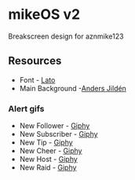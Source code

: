 # mikeOS v2
Breakscreen design for aznmike123

## Resources
- Font - [Lato](https://fonts.google.com/specimen/Lato "Google Fonts")
- Main Background -[Anders Jildén](https://unsplash.com/photos/uwbajDCODj4)

### Alert gifs
- New Follower - [Giphy](https://giphy.com/gifs/CIwiznYyHMLZe)
- New Subscriber - [Giphy](https://giphy.com/gifs/wreck-it-ralph-690zQEsZLTmFy)
- New Tip - [Giphy](https://giphy.com/gifs/mlb-got-souza-53KHzYCisdvwI)
- New Cheer - [Giphy](https://giphy.com/gifs/maury-the-maury-show-l3V0wkQ2KKcAeW8Cs)
- New Host - [Giphy](https://giphy.com/gifs/pokemon-pokmon-gif-EktbegF3J8QIo)
- New Raid - [Giphy](https://giphy.com/gifs/braveheart-cIlRzUYVUeNGw)
